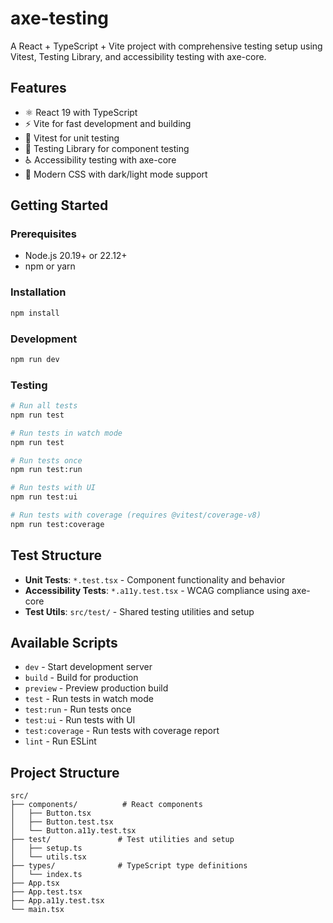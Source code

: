 # axe-testing

A React + TypeScript + Vite project with comprehensive testing setup using Vitest, Testing Library, and accessibility testing with axe-core.

## Features

- ⚛️ React 19 with TypeScript
- ⚡ Vite for fast development and building
- 🧪 Vitest for unit testing
- 🎯 Testing Library for component testing
- ♿ Accessibility testing with axe-core
- 🎨 Modern CSS with dark/light mode support

## Getting Started

### Prerequisites

- Node.js 20.19+ or 22.12+
- npm or yarn

### Installation

```bash
npm install
```

### Development

```bash
npm run dev
```

### Testing

```bash
# Run all tests
npm run test

# Run tests in watch mode
npm run test

# Run tests once
npm run test:run

# Run tests with UI
npm run test:ui

# Run tests with coverage (requires @vitest/coverage-v8)
npm run test:coverage
```

## Test Structure

- **Unit Tests**: `*.test.tsx` - Component functionality and behavior
- **Accessibility Tests**: `*.a11y.test.tsx` - WCAG compliance using axe-core
- **Test Utils**: `src/test/` - Shared testing utilities and setup

## Available Scripts

- `dev` - Start development server
- `build` - Build for production
- `preview` - Preview production build
- `test` - Run tests in watch mode
- `test:run` - Run tests once
- `test:ui` - Run tests with UI
- `test:coverage` - Run tests with coverage report
- `lint` - Run ESLint

## Project Structure

```
src/
├── components/          # React components
│   ├── Button.tsx
│   ├── Button.test.tsx
│   └── Button.a11y.test.tsx
├── test/               # Test utilities and setup
│   ├── setup.ts
│   └── utils.tsx
├── types/              # TypeScript type definitions
│   └── index.ts
├── App.tsx
├── App.test.tsx
├── App.a11y.test.tsx
└── main.tsx
```

